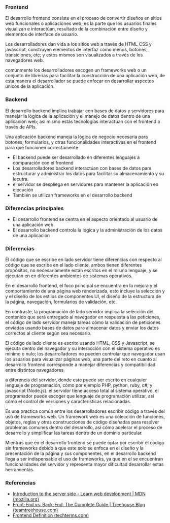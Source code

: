 
### Frontend

El desarrollo frontend consiste en el proceso de convertir diseños en sitios web funcionales o aplicaciones  web; es la parte  que los usuarios finales visualizan e interactúan, resultado de la combinación entre diseño y elementos de interface de usuario.

Los desarrolladores dan vida a los sitios web a través de HTML CSS y javascript, construyen elementos de interfaz cómo menus, botones, transiciones, etc; y estos mismos son visualizados a través  de los navegadores web.

comúnmente los desarrolladores escogen un frameworks web o un conjunto de librerías para facilitar la construcción de una aplicación web, de esta manera el desarrollador se puede enfocar en desarrollar aspectos únicos de la aplicación.

### Backend 

El desarrollo backend implica trabajar con bases de datos y servidores para manejar  la lógica de la aplicación y el manejo de datos dentro de una aplicación web; así mismo estás tecnologías interactúan con el frontend a través de APIs.

Una aplicación backend maneja la lógica de negocio necesaria para botones, formularios, y otras funcionalidades interactivas en el frontend para que funcionen correctamente

- El backend puede ser desarrollado en diferentes lenguajes a comparación con el frontend
- Los desarrolladores backend interactúan con bases de datos para estructurar y administrar los datos para facilitar su almacenamiento y su lecutra.
- el servidor se despliega en servidores para mantener la aplicación en ejecución
- También se utilizan frameworks en el desarrollo backend

### Diferencias principales
- El desarrollo frontend se centra en el aspecto orientado al usuario de una aplicación web.
- El desarrollo backend controla la lógica y la administración de los datos de una aplicación

### Diferencias

El código que se escribe en lado servidor tiene diferencias con respecto al código que se escribe en el lado cliente, ambos tienen diferentes propósitos, no necesariamente están escritos en el mismo lenguaje, y se ejecutan en en diferentes ambientes de sistemas operativos.

En el desarrollo frontend, el foco principal se encuentra en la mejora y el comportamiento de una página web renderizada, esto incluye la selección y y el diseño de los estilos de componentes UI, el diseño de la estructura de la página, navegación, formularios de validación, etc.

En contraste, la programación de lado servidor implica la  selección del contenido que será entregado al navegador en respuesta a las peticiones, el código de lado servidor maneja tareas cómo la validación de peticiones enviadas usando bases de datos para almacenar datos y enviar los datos correctos al cliente según sea necesario.

El código de lado cliente es escrito usando HTML, CSS y Javascript, se ejecuta dentro del navegador y su interacción con el sistema operativo es mínimo o nulo; los desarrolladores no pueden controlar que navegador usan los usuarios para visualizar páginas web, una parte del reto en cuanto al desarrollo frontend corresponde a manejar diferencias y compatibilidad entre distintos navegadores

a diferencia del servidor, donde este puede ser escrito en cualquier lenguaje de programación,  cómo por ejemplo PHP, python, ruby, c#, y javascript (Node.js). el servidor tiene acceso total al sistema operativo, el programador puede escoger que lenguaje de programación utilizar, así cómo el control de versiones y características relacionadas.

Es una practica común entre los desarrolladores escribir código a través del uso de frameworks web. Un framework web  es una colección de funciones, objetos, reglas y otras construcciones de código diseñadas para resolver problemas comunes dentro del desarrollo, así cómo acelerar el proceso de desarrollo y simplificar las tareas dentro de un dominio particular.

Mientras que en el desarrollo frontend se puede optar por escribir el código sin  frameworks debido a que este solo se enfoca en el diseño y la presentación de la página y sus componentes, en el desarrollo backend llega  a ser indispensable el uso de frameworks, ya que en el se encuentran funcionalidades del servidor y representa mayor dificultad desarrollar estas herramientas.





### Referencias

- [Introduction to the server side - Learn web development | MDN (mozilla.org)](https://developer.mozilla.org/en-US/docs/Learn/Server-side/First_steps/Introduction)
- [Front-End vs. Back-End: The Complete Guide | Treehouse Blog (teamtreehouse.com)](https://blog.teamtreehouse.com/i-dont-speak-your-language-frontend-vs-backend)
- [Frontend Definition (techterms.com)](https://techterms.com/definition/frontend)

